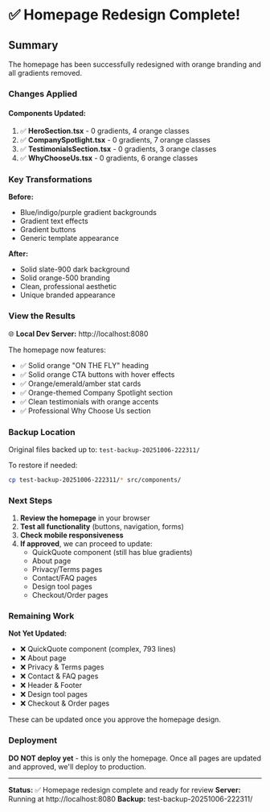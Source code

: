 # ✅ Homepage Redesign Complete!

## Summary

The homepage has been successfully redesigned with orange branding and all gradients removed.

### Changes Applied

#### Components Updated:
1. ✅ **HeroSection.tsx** - 0 gradients, 4 orange classes
2. ✅ **CompanySpotlight.tsx** - 0 gradients, 7 orange classes  
3. ✅ **TestimonialsSection.tsx** - 0 gradients, 3 orange classes
4. ✅ **WhyChooseUs.tsx** - 0 gradients, 6 orange classes

### Key Transformations

**Before:**
- Blue/indigo/purple gradient backgrounds
- Gradient text effects
- Gradient buttons
- Generic template appearance

**After:**
- Solid slate-900 dark background
- Solid orange-500 branding
- Clean, professional aesthetic
- Unique branded appearance

### View the Results

🌐 **Local Dev Server:** http://localhost:8080

The homepage now features:
- ✅ Solid orange "ON THE FLY" heading
- ✅ Solid orange CTA buttons with hover effects
- ✅ Orange/emerald/amber stat cards
- ✅ Orange-themed Company Spotlight section
- ✅ Clean testimonials with orange accents
- ✅ Professional Why Choose Us section

### Backup Location

Original files backed up to: `test-backup-20251006-222311/`

To restore if needed:
```bash
cp test-backup-20251006-222311/* src/components/
```

### Next Steps

1. **Review the homepage** in your browser
2. **Test all functionality** (buttons, navigation, forms)
3. **Check mobile responsiveness**
4. **If approved**, we can proceed to update:
   - QuickQuote component (still has blue gradients)
   - About page
   - Privacy/Terms pages
   - Contact/FAQ pages
   - Design tool pages
   - Checkout/Order pages

### Remaining Work

**Not Yet Updated:**
- ❌ QuickQuote component (complex, 793 lines)
- ❌ About page
- ❌ Privacy & Terms pages
- ❌ Contact & FAQ pages
- ❌ Header & Footer
- ❌ Design tool pages
- ❌ Checkout & Order pages

These can be updated once you approve the homepage design.

### Deployment

**DO NOT deploy yet** - this is only the homepage. Once all pages are updated and approved, we'll deploy to production.

---

**Status:** ✅ Homepage redesign complete and ready for review
**Server:** Running at http://localhost:8080
**Backup:** test-backup-20251006-222311/
